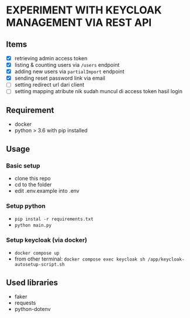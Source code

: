 EXPERIMENT WITH KEYCLOAK MANAGEMENT VIA REST API
================================================

## Items
- [x] retrieving admin access token
- [x] listing & counting users via `/users` endpoint
- [x] adding new users via `partialImport` endpoint
- [x] sending reset password link via email
- [ ] setting redirect url dari client
- [ ] setting mapping atribute nik sudah muncul di access token hasil login

## Requirement
- docker
- python > 3.6 with pip installed

## Usage
### Basic setup
- clone this repo
- cd to the folder
- edit .env.example into .env

### Setup python
- `pip instal -r requirements.txt`
- `python main.py`

### Setup keycloak (via docker)
- `docker compose up`
- from other terminal: `docker compose exec keycloak sh /app/keycloak-autosetup-script.sh`

## Used libraries
- faker
- requests
- python-dotenv
